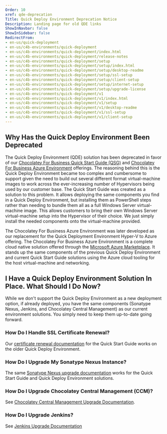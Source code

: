 ```yaml
---
Order: 10
xref: qde-deprecation
Title: Quick Deploy Environment Deprecation Notice
Description: Landing page for old QDE links
ShowInNavbar: false
ShowInSidebar: false
RedirectFrom:
- en-us/quick-deployment
- en-us/c4b-environments/quick-deployment
- en-us/c4b-environments/quick-deployment/index.html
- en-us/c4b-environments/quick-deployment/release-notes
- en-us/c4b-environments/quick-deployment/setup
- en-us/c4b-environments/quick-deployment/setup/index.html
- en-us/c4b-environments/quick-deployment/setup/desktop-readme
- en-us/c4b-environments/quick-deployment/setup/ssl-setup
- en-us/c4b-environments/quick-deployment/setup/client-setup
- en-us/c4b-environments/quick-deployment/setup/internet-setup
- en-us/c4b-environments/quick-deployment/setup/upgrade-license
- en-us/c4b-environments/quick-deployment/v1
- en-us/c4b-environments/quick-deployment/v1/index.html
- en-us/c4b-environments/quick-deployment/v1/setup
- en-us/c4b-environments/quick-deployment/v1/desktop-readme
- en-us/c4b-environments/quick-deployment/v1/ssl-setup
- en-us/c4b-environments/quick-deployment/v1/client-setup
---
```


## Why Has the Quick Deploy Environment Been Deprecated

The Quick Deploy Environment (QDE) solution has been deprecated in favor of our [Chocolatey For Business Quick Start Guide (QSG)](xref:c4b-quick-start-guide) and [Chocolatey For Business Azure Environment](xref:c4b-azure) offerings. The reasoning behind this is the Quick Deploy Environment became too complex and cumbersome to support given the need to build out several different format virtual-machine images to work across the ever-increasing number of Hypervisors being used by our customer base. The Quick Start Guide was created as a solution to this problem. It allows deploying the same components you find in a Quick Deploy Environment, but installing them as PowerShell steps rather than needing to bundle them all as a full Windows Server virtual-machine image. This allows customers to bring their own Windows Server virtual-machine setup into the Hypervisor of their choice. We just simply install the needed components onto the virtual-machine provided.

The Chocolatey For Business Azure Environment was later developed as our replacement for the Quick Deployment Environment Hyper-V to Azure offering. The Chocolatey For Business Azure Environment is a complete cloud native solution offered through the [Microsoft Azure Marketplace](https://azuremarketplace.microsoft.com/en-us/marketplace/apps/chocolateysoftwareinc1605695330527.c4b_azure_qde). It stands up the same components of the previous Quick Deploy Environment and current Quick Start Guide solutions using the Azure cloud tooling for the host virtual-machine and networking.

## I Have a Quick Deploy Environment Solution In Place. What Should I Do Now?

While we don't support the Quick Deploy Environment as a new deployment option, if already deployed, you have the same components (Sonatype Nexus, Jenkins, and Chocolatey Central Management) as our current environment solutions. You simply need to keep them up-to-date going forward.

### How Do I Handle SSL Certificate Renewal?

Our [certificate renewal documentation](xref:quick-start-guide-cert-renewal) for the Quick Start Guide works on the older Quick Deploy Environment.

### How Do I Upgrade My Sonatype Nexus Instance?

The same [Sonatype Nexus upgrade documentation](xref:upgrade-nexus) works for the Quick Start Guide and Quick Deploy Environment solutions.

### How Do I Upgrade Chocolatey Central Management (CCM)?

See [Chocolatey Central Management Upgrade Documentation](xref:ccm-upgrade).

### How Do I Upgrade Jenkins?

See [Jenkins Upgrade Documentation](xref:upgrade-jenkins)
